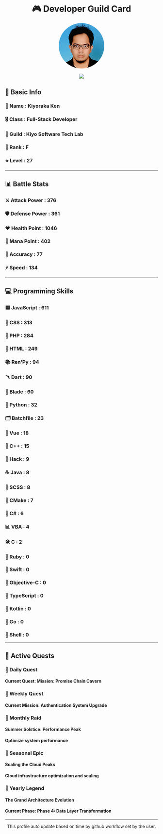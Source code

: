 <div align="center">

# 🎮 Developer Guild Card

<!-- Replace with your profile image -->
<img src="./assets/profile.png" width="150" height="150" style="border-radius: 50%"/>

![](https://komarev.com/ghpvc/?username=Kiyoraka&style=flat)
</div>

##  📌 Basic Info
### 👤 Name : Kiyoraka Ken
### 🎖️ Class : Full-Stack Developer
### 🎪 Guild : Kiyo Software Tech Lab 
### 🔰 Rank : F 
### ⭐ Level : 27

---
## 📊 Battle Stats

### ⚔️ Attack Power  : 376 
### 🛡️ Defense Power : 361 
### ❤️ Health Point  : 1046 
### 🔮 Mana Point    : 402 
### 🎯 Accuracy      : 77 
### ⚡ Speed         : 134

---
## 💻 Programming Skills

### 🟨 JavaScript : 611
### 💅 CSS : 313
### 🐘 PHP : 284
### 📄 HTML : 249
### 📚 Ren'Py : 94
### 🪃 Dart : 90
### 🧷 Blade : 60
### 🐍 Python : 32
### 🗂️ Batchfile : 23
### 📝 Vue : 18
### 🧠 C++ : 15
### 🧬 Hack : 9
### ☕ Java : 8
### 👗 SCSS : 8
### 🧱 CMake : 7
### 🎻 C# : 6
### 📊 VBA : 4
### 🛠️ C : 2
### 🔻 Ruby : 0
### 🦅 Swift : 0
### 🍎 Objective-C : 0
### 📝 TypeScript : 0
### 🎯 Kotlin : 0
### 📝 Go : 0
### 📝 Shell : 0

---
## 📜 Active Quests

### 🌅 Daily Quest

#### Current Quest: Mission: Promise Chain Cavern

### 📅 Weekly Quest
#### Current Mission: Authentication System Upgrade

### 🌙 Monthly Raid
#### Summer Solstice: Performance Peak
#### Optimize system performance

### 🌠 Seasonal Epic
#### Scaling the Cloud Peaks
#### Cloud infrastructure optimization and scaling

### 👑 Yearly Legend
#### The Grand Architecture Evolution
#### Current Phase: Phase 4: Data Layer Transformation

---
<div align="center">
  This profile auto update based on time by github workflow set by the user.
</div>